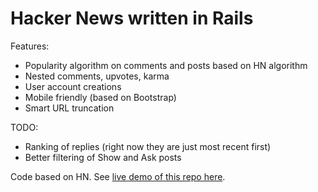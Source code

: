 # Hacker News written in Rails

Features:

- Popularity algorithm on comments and posts based on HN algorithm
- Nested comments, upvotes, karma
- User account creations
- Mobile friendly (based on Bootstrap)
- Smart URL truncation

TODO:

- Ranking of replies (right now they are just most recent first)
- Better filtering of Show and Ask posts

Code based on HN.  See [live demo of this repo here].

[live demo of this repo here]:http://www.filmhatch.com